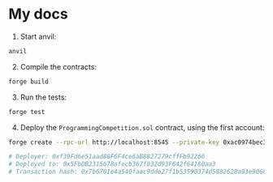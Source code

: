 # My docs

1. Start anvil:

```sh
anvil
```

2. Compile the contracts:

```sh
forge build
```

3. Run the tests:

```sh
forge test
```

4. Deploy the `ProgrammingCompetition.sol` contract, using the first account:

```sh
forge create --rpc-url http://localhost:8545 --private-key 0xac0974bec39a17e36ba4a6b4d238ff944bacb478cbed5efcae784d7bf4f2ff80 src/ProgrammingCompetition.sol:ProgrammingCompetition --broadcast

# Deployer: 0xf39Fd6e51aad88F6F4ce6aB8827279cffFb92266
# Deployed to: 0x5FbDB2315678afecb367f032d93F642f64180aa3
# Transaction hash: 0x7b6701e4a540faac9dde27f1b53590374d5882628a93e9068390bcc7a68561b3
```
